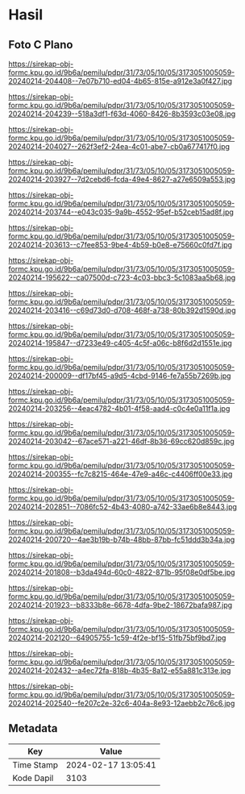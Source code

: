 # Hasil

## Foto C Plano

https://sirekap-obj-formc.kpu.go.id/9b6a/pemilu/pdpr/31/73/05/10/05/3173051005059-20240214-204408--7e07b710-ed04-4b65-815e-a912e3a0f427.jpg

https://sirekap-obj-formc.kpu.go.id/9b6a/pemilu/pdpr/31/73/05/10/05/3173051005059-20240214-204239--518a3df1-f63d-4060-8426-8b3593c03e08.jpg

https://sirekap-obj-formc.kpu.go.id/9b6a/pemilu/pdpr/31/73/05/10/05/3173051005059-20240214-204027--262f3ef2-24ea-4c01-abe7-cb0a677417f0.jpg

https://sirekap-obj-formc.kpu.go.id/9b6a/pemilu/pdpr/31/73/05/10/05/3173051005059-20240214-203927--7d2cebd6-fcda-49e4-8627-a27e6509a553.jpg

https://sirekap-obj-formc.kpu.go.id/9b6a/pemilu/pdpr/31/73/05/10/05/3173051005059-20240214-203744--e043c035-9a9b-4552-95ef-b52ceb15ad8f.jpg

https://sirekap-obj-formc.kpu.go.id/9b6a/pemilu/pdpr/31/73/05/10/05/3173051005059-20240214-203613--c7fee853-9be4-4b59-b0e8-e75660c0fd7f.jpg

https://sirekap-obj-formc.kpu.go.id/9b6a/pemilu/pdpr/31/73/05/10/05/3173051005059-20240214-195622--ca07500d-c723-4c03-bbc3-5c1083aa5b68.jpg

https://sirekap-obj-formc.kpu.go.id/9b6a/pemilu/pdpr/31/73/05/10/05/3173051005059-20240214-203416--c69d73d0-d708-468f-a738-80b392d1590d.jpg

https://sirekap-obj-formc.kpu.go.id/9b6a/pemilu/pdpr/31/73/05/10/05/3173051005059-20240214-195847--d7233e49-c405-4c5f-a06c-b8f6d2d1551e.jpg

https://sirekap-obj-formc.kpu.go.id/9b6a/pemilu/pdpr/31/73/05/10/05/3173051005059-20240214-200009--df17bf45-a9d5-4cbd-9146-fe7a55b7269b.jpg

https://sirekap-obj-formc.kpu.go.id/9b6a/pemilu/pdpr/31/73/05/10/05/3173051005059-20240214-203256--4eac4782-4b01-4f58-aad4-c0c4e0a11f1a.jpg

https://sirekap-obj-formc.kpu.go.id/9b6a/pemilu/pdpr/31/73/05/10/05/3173051005059-20240214-203042--67ace571-a221-46df-8b36-69cc620d859c.jpg

https://sirekap-obj-formc.kpu.go.id/9b6a/pemilu/pdpr/31/73/05/10/05/3173051005059-20240214-200355--fc7c8215-464e-47e9-a46c-c4406ff00e33.jpg

https://sirekap-obj-formc.kpu.go.id/9b6a/pemilu/pdpr/31/73/05/10/05/3173051005059-20240214-202851--7086fc52-4b43-4080-a742-33ae6b8e8443.jpg

https://sirekap-obj-formc.kpu.go.id/9b6a/pemilu/pdpr/31/73/05/10/05/3173051005059-20240214-200720--4ae3b19b-b74b-48bb-87bb-fc51ddd3b34a.jpg

https://sirekap-obj-formc.kpu.go.id/9b6a/pemilu/pdpr/31/73/05/10/05/3173051005059-20240214-201808--b3da494d-60c0-4822-871b-95f08e0df5be.jpg

https://sirekap-obj-formc.kpu.go.id/9b6a/pemilu/pdpr/31/73/05/10/05/3173051005059-20240214-201923--b8333b8e-6678-4dfa-9be2-18672bafa987.jpg

https://sirekap-obj-formc.kpu.go.id/9b6a/pemilu/pdpr/31/73/05/10/05/3173051005059-20240214-202120--64905755-1c59-4f2e-bf15-51fb75bf9bd7.jpg

https://sirekap-obj-formc.kpu.go.id/9b6a/pemilu/pdpr/31/73/05/10/05/3173051005059-20240214-202432--a4ec72fa-818b-4b35-8a12-e55a881c313e.jpg

https://sirekap-obj-formc.kpu.go.id/9b6a/pemilu/pdpr/31/73/05/10/05/3173051005059-20240214-202540--fe207c2e-32c6-404a-8e93-12aebb2c76c6.jpg


## Metadata

| Key        | Value               |
| ---------- | ------------------- |
| Time Stamp | 2024-02-17 13:05:41 |
| Kode Dapil | 3103                |



